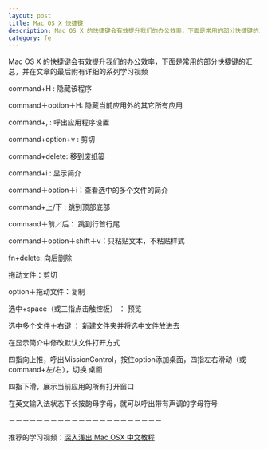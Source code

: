 ```yaml
---
layout: post
title: Mac OS X 快捷键
description: Mac OS X 的快捷键会有效提升我们的办公效率，下面是常用的部分快捷键的汇总，并在文章的最后附有详细的系列学习视频
category: fe
---
```




Mac OS X 的快捷键会有效提升我们的办公效率，下面是常用的部分快捷键的汇总，并在文章的最后附有详细的系列学习视频

command+H : 隐藏该程序

command＋option＋H: 隐藏当前应用外的其它所有应用

command+, : 呼出应用程序设置

command+option+v : 剪切

command+delete: 移到废纸篓

command+i : 显示简介

command＋option＋i：查看选中的多个文件的简介

command+上/下 : 跳到顶部底部

command＋前／后： 跳到行首行尾

command＋option＋shift＋v：只粘贴文本，不粘贴样式

fn+delete: 向后删除

拖动文件：剪切

option＋拖动文件：复制

选中+space（或三指点击触控板） ： 预览

选中多个文件＋右键 ： 新建文件夹并将选中文件放进去

在显示简介中修改默认文件打开方式

四指向上推，呼出MissionControl，按住option添加桌面，四指左右滑动（或command+左/右），切换
桌面

四指下滑，展示当前应用的所有打开窗口

在英文输入法状态下长按韵母字母，就可以呼出带有声调的字母符号

－－－－－－－－－－－－－－－－－－－－－－

推荐的学习视频：[深入浅出 Mac OSX 中文教程](http://www.youku.com/playlist_show/id_18654878.html)

